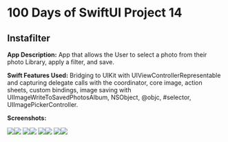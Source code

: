 # 100 Days of SwiftUI Project 14

## Instafilter

**App Description:**  App that allows the User to select a photo from their photo Library, apply a filter, and save.

**Swift Features Used:**
Bridging to UIKit with UIViewControllerRepresentable and capturing delegate calls with the coordinator, core image, action sheets, custom bindings, image saving with UIImageWriteToSavedPhotosAlbum, NSObject, @objc, #selector, UIImagePickerController.

**Screenshots:**

![](./ScreenShots/100D_P14_01.png)![](./ScreenShots/100D_P14_02.png)
![](./ScreenShots/100D_P14_03.png)![](./ScreenShots/100D_P14_04.png)
![](./ScreenShots/100D_P14_05.png)![](./ScreenShots/100D_P14_06.png)
![](./ScreenShots/100D_P14_07.png)![](./ScreenShots/100D_P14_08.png)